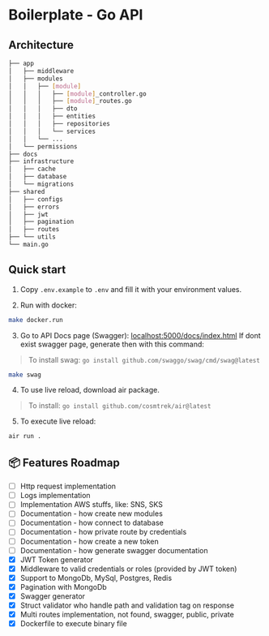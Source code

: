 # Boilerplate - Go API

## Architecture

```bash
├── app
│   ├── middleware
│   ├── modules
│   │   ├── [module]
│   │   │   ├── [module]_controller.go
│   │   │   ├── [module]_routes.go
│   │   │   ├── dto
│   │   │   ├── entities
│   │   │   ├── repositories
│   │   │   └── services
│   │   └── ...
│   └── permissions
├── docs
├── infrastructure
│   ├── cache
│   ├── database
│   └── migrations
├── shared
│   ├── configs
│   ├── errors
│   ├── jwt
│   ├── pagination
│   ├── routes
├── └── utils
└── main.go
```

## Quick start

1. Copy `.env.example` to `.env` and fill it with your environment values.

2. Run with docker:

```bash
make docker.run
```

3. Go to API Docs page (Swagger): [localhost:5000/docs/index.html](http://localhost:5000/docs/index.html)
   If dont exist swagger page, generate then with this command:

> To install swag: `go install github.com/swaggo/swag/cmd/swag@latest`

```bash
make swag
```

4. To use live reload, download air package.

> To install: `go install github.com/cosmtrek/air@latest`

5. To execute live reload:

```bash
air run .
```

## 📦 Features Roadmap

- [ ] Http request implementation
- [ ] Logs implementation
- [ ] Implementation AWS stuffs, like: SNS, SKS
- [ ] Documentation - how create new modules
- [ ] Documentation - how connect to database
- [ ] Documentation - how private route by credentials
- [ ] Documentation - how create a new token
- [ ] Documentation - how generate swagger documentation
- [x] JWT Token generator
- [x] Middleware to valid credentials or roles (provided by JWT token)
- [x] Support to MongoDb, MySql, Postgres, Redis
- [x] Pagination with MongoDb
- [x] Swagger generator
- [x] Struct validator who handle path and validation tag on response
- [x] Multi routes implementation, not found, swagger, public, private
- [x] Dockerfile to execute binary file
